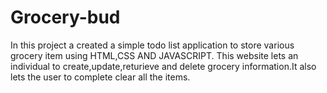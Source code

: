 # Grocery-bud
In this project a created a simple todo list application to store various grocery item using HTML,CSS AND JAVASCRIPT. This website lets 
an individual to create,update,returieve and delete grocery information.It also lets the user to complete clear all the items.
